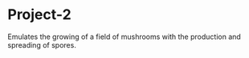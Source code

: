 # Project-2
Emulates the growing of a field of mushrooms with the production and spreading of spores.